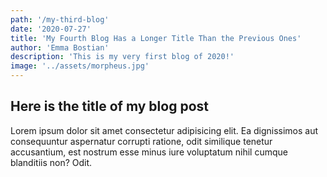```yaml
--- 
path: '/my-third-blog' 
date: '2020-07-27' 
title: 'My Fourth Blog Has a Longer Title Than the Previous Ones' 
author: 'Emma Bostian' 
description: 'This is my very first blog of 2020!' 
image: '../assets/morpheus.jpg'
--- 
```


## Here is the title of my blog post

Lorem ipsum dolor sit amet consectetur adipisicing elit. Ea dignissimos aut consequuntur aspernatur corrupti ratione, odit similique tenetur accusantium, est nostrum esse minus iure voluptatum nihil cumque blanditiis non? Odit.